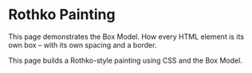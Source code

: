 # Rothko Painting

This page demonstrates the Box Model. How every HTML element is its own box – with its own spacing and a border.

This page builds a Rothko-style painting using CSS and the Box Model.